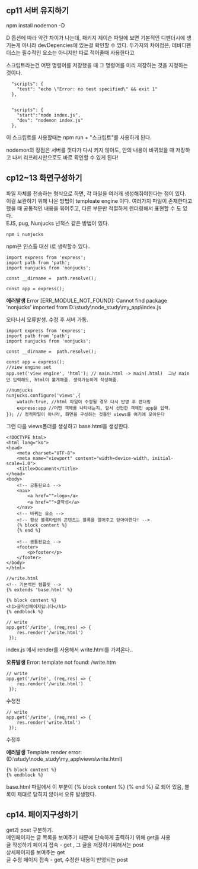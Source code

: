 cp11 서버 유지하기 
---
npm install nodemon -D

D 옵션에 따라 약간 차이가 나는데, 
패키지 제이슨 파일에 보면 기본적인 디펜더시에 생기는게 아니라 devDepencies에 있는걸 확인할 수 있다. 
두가지의 차이점은, 데비디펜더스는 필수적인 요소는 아니지만 따로 적어줄때 사용한다고

스크립트라는건 어떤 명령어를 저장했을 때 그 명령어를 미리 저장하는 것을 지정하는 것이다. 

```
  "scripts": {
    "test": "echo \"Error: no test specified\" && exit 1"
  },
```

```

  "scripts": {
    "start":"node index.js",
    "dev": "nodemon index.js"
  },
```
이 스크립트를 사용할때는 npm run + "스크립트"를 사용하게 된다. 

nodemon의 장점은 서버를 껏다가 다시 키지 않아도, 안의 내용이 바뀌었을 때 저장하고 나서 리프레시만으로도 바로 확인할 수 있게 된다!

cp12~13 화면구성하기
---
파일 자체를 전송하는 형식으로 하면, 각 파일을 여러개 생성해줘야한다는 점이 있다.  
이걸 보완하기 위해 나온 방법이 templeate engine 이다.  여러가지 파일이 존재한다고 했을 때 공통적인 내용을 묶어주고, 다른 부분만 적절하게 렌더링해서 표현할 수 도 있다.  
EJS, pug, Nunjucks 넌적스 같은 방법이 있다.  

```
npm i numjucks
```
npm은 인스톨 대신 i로 생략할수 있다..

```
import express from 'express';
import path from 'path';
import nunjucks from 'nonjucks';

const __dirname =  path.resolve();

const app = express();
```

**에러발생**
Error [ERR_MODULE_NOT_FOUND]: Cannot find package 'nonjucks' imported from D:\study\node_study\my_app\index.js

오타나서 오류발생. 수정 후 서버 가동. 


```
import express from 'express';
import path from 'path';
import nunjucks from 'nonjucks';

const __dirname =  path.resolve();

const app = express();
//view engine set 
app.set('view engine', 'html'); // main.html -> main(.html)  그냥 main만 입력해도, html이 붙게해줌. 생략가능하게 작성해줌.

//numjucks
nunjucks.configure('views',{
    watach:true, //html 파일이 수정될 경우 다시 반영 후 렌더링
    express:app //어떤 객체를 나타내는지, 앞서 선언한 객체인 app을 입력. 
}); // 정적파일이 아니라, 화면을 구성하는 것들인 views를 여기에 모아둔다
```

그런 다음 views폴더를 생성하고 base.html을 생성한다. 

```
<!DOCTYPE html>
<html lang="ko">
<head>
    <meta charset="UTF-8">
    <meta name="viewport" content="width=device-width, initial-scale=1.0">
    <title>Document</title>
</head>
<body>
    <!-- 공통된요소 -->
    <nav>
        <a href="">logo</a>
        <a href="">글작성</a>
    </nav>
    <!-- 바뀌는 요소 -->
    <!-- 항상 블록타입의 콘텐츠는 블록을 열어주고 닫아야한다! -->
    {% block content %} 
    {% end %}

    <!-- 공통된요소 -->
    <footer>
        <p>footer</p>
    </footer>
</body>
</html>
```

```
//write.html
<!-- 기본적인 템플릿 -->
{% extends 'base.html' %} 

{% block content %}
<h1>글작성페이지입니다</h1>
{% endblock %}
```

```
// write 
app.get('/write', (req,res) => {
    res.render('/write.html')
 });
```
index.js 에서 render를 사용해서 write.html를 가져온다.. 


**오류발생**
Error: template not found: /write.htm

```
// write
app.get('/write', (req,res) => {
    res.render('/write.html')
 });

```
수정전

```
// write
app.get('/write', (req,res) => {
    res.render('write.html')
 });
```

수정후 


**에러발생**
Template render error: (D:\study\node_study\my_app\views\write.html)

    {% block content %} 
    {% endblock %}

base.html 파일에서 이 부분이
    {% block content %} 
    {% end %}
로 되어 있음, 블록이 제대로 닫히지 않아서 오류 발생했다. 


cp14. 페이지구성하기
---
get과 post 구분하기.   
메인페이지는 글 목록을 보여주기 때문에 단숙하게 출력하기 위해 get을 사용  
글 작성하기 페이지 접속 - get , 그 글을 저장하기위해서는 post   
상세페이지를 보여주는 get   
글 수정 페이지 접속 - get, 수정한 내용이 반영되는 post   